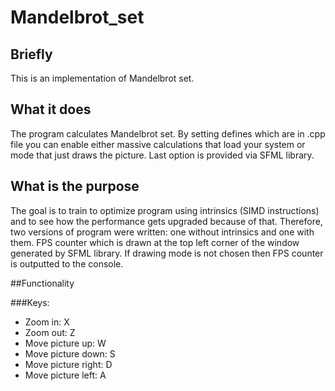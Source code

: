 # Mandelbrot_set

## Briefly
This is an implementation of Mandelbrot set.

## What it does
The program calculates Mandelbrot set. By setting defines which are in .cpp file you can enable either
massive calculations that load your system or mode that just draws the picture. Last option is provided via SFML library.

## What is the purpose
The goal is to train to optimize program using intrinsics (SIMD instructions) and to see how the performance gets upgraded because of that.
Therefore, two versions of program were written: one without intrinsics and one with them. FPS counter which is drawn at the top left corner
of the window generated by SFML library. If drawing mode is not chosen then FPS counter is outputted to the console.

##Functionality

###Keys:
* Zoom in:  X
* Zoom out: Z
* Move picture up:    W
* Move picture down:  S
* Move picture right: D
* Move picture left:  A
